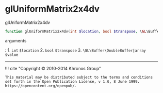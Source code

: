 # glUniformMatrix2x4dv
glUniformMatrix2x4dv

```php
function glUniformMatrix2x4dv(int $location, bool $transpose, \GL\Buffer\DoubleBuffer|array $value) : void
```



arguments

:    1. `int` `$location` 
    2. `bool` `$transpose` 
    3. `\GL\Buffer\DoubleBuffer|array` `$value` 



---
     

!!! cite "Copyright © 2010-2014 Khronos Group"

    This material may be distributed subject to the terms and conditions set forth in the Open Publication License, v 1.0, 8 June 1999. https://opencontent.org/openpub/.